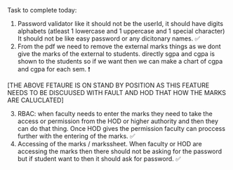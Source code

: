 Task to complete today:
1. Password validator like it should not be the userId, it should have digits alphabets (atleast 1 lowercase and 1 uppercase and 1 special character) It should not be like easy password or any dicitonary names. ✅
2. From the pdf we need to remove the external marks things as we dont give the marks of the external to students. directly sgpa and cgpa is shown to the students so if we want then we can make a chart of cgpa and cgpa for each sem. ❗

[THE ABOVE FETAURE IS ON STAND BY POSITION AS THIS FEATURE NEEDS TO BE DISCUUSED WITH FAULT AND HOD THAT HOW THE MARKS ARE CALUCLATED]

3. RBAC: when faculty needs to enter the marks they need to take the access or permission from the HOD or higher authority and then they can do that thing. Once HOD gives the permission faculty can proccess further with the entering of the marks. ✅
4. Accessing of the marks / markssheet. When faculty or HOD are accessing the marks then there should not be asking for the password but if student want to then it should ask for password. ✅